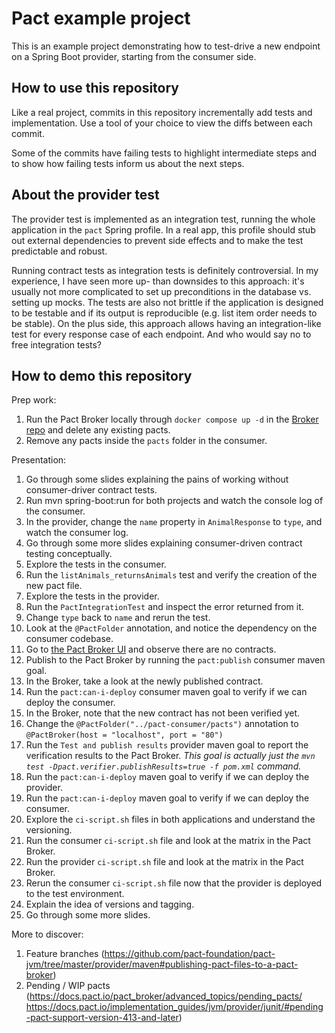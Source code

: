 Pact example project
====================

This is an example project demonstrating how to test-drive a new endpoint on a
Spring Boot provider, starting from the consumer side.


How to use this repository
--------------------------

Like a real project, commits in this repository incrementally add tests and
implementation.  Use a tool of your choice to view the diffs between each
commit.

Some of the commits have failing tests to highlight intermediate steps and to
show how failing tests inform us about the next steps.


About the provider test
-----------------------

The provider test is implemented as an integration test, running the whole
application in the `pact` Spring profile. In a real app, this profile should
stub out external dependencies to prevent side effects and to make the test
predictable and robust.

Running contract tests as integration tests is definitely controversial. In my
experience, I have seen more up- than downsides to this approach: it's usually
not more complicated to set up preconditions in the database vs. setting up
mocks. The tests are also not brittle if the application is designed to be
testable and if its output is reproducible (e.g. list item order needs to be
stable). On the plus side, this approach allows having an integration-like test
for every response case of each endpoint. And who would say no to free
integration tests?

How to demo this repository
---------------------------

Prep work:
1. Run the Pact Broker locally through `docker compose up -d` in the [Broker repo](https://github.com/pact-foundation/pact-broker-docker) and delete any existing pacts.
1. Remove any pacts inside the `pacts` folder in the consumer.

Presentation:
1. Go through some slides explaining the pains of working without consumer-driver contract tests.
1. Run mvn spring-boot:run for both projects and watch the console log of the consumer.
1. In the provider, change the `name` property in `AnimalResponse` to `type`, and watch the consumer log.
1. Go through some more slides explaining consumer-driven contract testing conceptually.
1. Explore the tests in the consumer.
1. Run the `listAnimals_returnsAnimals` test and verify the creation of the new pact file.
1. Explore the tests in the provider.
1. Run the `PactIntegrationTest` and inspect the error returned from it.
1. Change `type` back to `name` and rerun the test.
1. Look at the `@PactFolder` annotation, and notice the dependency on the consumer codebase.
1. Go to [the Pact Broker UI](http://localhost) and observe there are no contracts.
1. Publish to the Pact Broker by running the `pact:publish` consumer maven goal.
1. In the Broker, take a look at the newly published contract.
1. Run the `pact:can-i-deploy` consumer maven goal to verify if we can deploy the consumer.
1. In the Broker, note that the new contract has not been verified yet.
1. Change the `@PactFolder("../pact-consumer/pacts")` annotation to `@PactBroker(host = "localhost", port = "80")`
1. Run the `Test and publish results` provider maven goal to report the verification results to the Pact Broker.
    _This goal is actually just the `mvn test -Dpact.verifier.publishResults=true -f pom.xml` command._
1. Run the `pact:can-i-deploy` maven goal to verify if we can deploy the provider.
1. Run the `pact:can-i-deploy` maven goal to verify if we can deploy the consumer.
1. Explore the `ci-script.sh` files in both applications and understand the versioning.
1. Run the consumer `ci-script.sh` file and look at the matrix in the Pact Broker.
1. Run the provider `ci-script.sh` file and look at the matrix in the Pact Broker.
1. Rerun the consumer `ci-script.sh` file now that the provider is deployed to the test environment.
1. Explain the idea of versions and tagging.
1. Go through some more slides.

More to discover:
1. Feature branches (https://github.com/pact-foundation/pact-jvm/tree/master/provider/maven#publishing-pact-files-to-a-pact-broker)
1. Pending / WIP pacts (https://docs.pact.io/pact_broker/advanced_topics/pending_pacts/ https://docs.pact.io/implementation_guides/jvm/provider/junit/#pending-pact-support-version-413-and-later)
